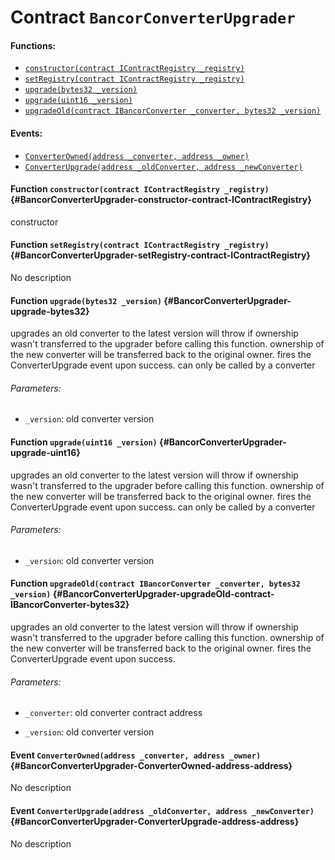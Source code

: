 # Contract `BancorConverterUpgrader`



#### Functions:
- [`constructor(contract IContractRegistry _registry)`](#BancorConverterUpgrader-constructor-contract-IContractRegistry)
- [`setRegistry(contract IContractRegistry _registry)`](#BancorConverterUpgrader-setRegistry-contract-IContractRegistry)
- [`upgrade(bytes32 _version)`](#BancorConverterUpgrader-upgrade-bytes32)
- [`upgrade(uint16 _version)`](#BancorConverterUpgrader-upgrade-uint16)
- [`upgradeOld(contract IBancorConverter _converter, bytes32 _version)`](#BancorConverterUpgrader-upgradeOld-contract-IBancorConverter-bytes32)

#### Events:
- [`ConverterOwned(address _converter, address _owner)`](#BancorConverterUpgrader-ConverterOwned-address-address)
- [`ConverterUpgrade(address _oldConverter, address _newConverter)`](#BancorConverterUpgrader-ConverterUpgrade-address-address)

#### Function `constructor(contract IContractRegistry _registry)` {#BancorConverterUpgrader-constructor-contract-IContractRegistry}
constructor
#### Function `setRegistry(contract IContractRegistry _registry)` {#BancorConverterUpgrader-setRegistry-contract-IContractRegistry}
No description
#### Function `upgrade(bytes32 _version)` {#BancorConverterUpgrader-upgrade-bytes32}
upgrades an old converter to the latest version
will throw if ownership wasn't transferred to the upgrader before calling this function.
ownership of the new converter will be transferred back to the original owner.
fires the ConverterUpgrade event upon success.
can only be called by a converter

###### Parameters:
- `_version`: old converter version
#### Function `upgrade(uint16 _version)` {#BancorConverterUpgrader-upgrade-uint16}
upgrades an old converter to the latest version
will throw if ownership wasn't transferred to the upgrader before calling this function.
ownership of the new converter will be transferred back to the original owner.
fires the ConverterUpgrade event upon success.
can only be called by a converter

###### Parameters:
- `_version`: old converter version
#### Function `upgradeOld(contract IBancorConverter _converter, bytes32 _version)` {#BancorConverterUpgrader-upgradeOld-contract-IBancorConverter-bytes32}
upgrades an old converter to the latest version
will throw if ownership wasn't transferred to the upgrader before calling this function.
ownership of the new converter will be transferred back to the original owner.
fires the ConverterUpgrade event upon success.

###### Parameters:
- `_converter`:   old converter contract address

- `_version`:     old converter version

#### Event `ConverterOwned(address _converter, address _owner)` {#BancorConverterUpgrader-ConverterOwned-address-address}
No description
#### Event `ConverterUpgrade(address _oldConverter, address _newConverter)` {#BancorConverterUpgrader-ConverterUpgrade-address-address}
No description
